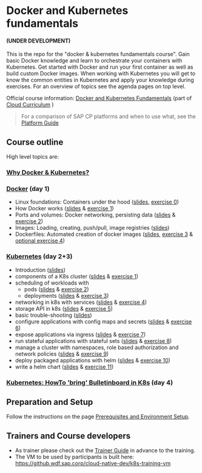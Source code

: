 # Docker and Kubernetes fundamentals  
#### (UNDER DEVELOPMENT)

This is the repo for the "docker & kubernetes fundamentals course". Gain basic Docker knowledge and learn to orchestrate your containers with Kubernetes. Get started with Docker and run your first container as well as build custom Docker images. When working with Kubernetes you will get to know the common entities in Kubernetes and apply your knowledge during exercises.
For an overview of topics see the agenda pages on top level.

Official course information: [Docker and Kubernetes Fundamentals](https://jam4.sapjam.com/blogs/show/P2dUZRL6WyEY8FYqqGyaAR)  (part of [Cloud Curriculum](https://jam4.sapjam.com/groups/zAfXdXPcJGlCUrBScXSWKP/overview_page/Y1fECzZLQ8qjIlyCQTRi76)  )

> For a comparison of SAP CP platforms and when to use what, see the [Platform Guide](https://wiki.wdf.sap.corp/wiki/x/Vwg4bg)

## Course outline
High level topics are:

### [Why Docker & Kubernetes?](./00_why_docker_k8s.pptx)

### [Docker](./docker) (day 1)
- Linux foundations: Containers under the hood ([slides](./docker/01_Basics_of_containers.pptx), [exercise 0](./docker/Exercise%200%20-%20Linux%20Primitives.md))
- How Docker works ([slides](./docker/02_Docker_Fundamentals.pptx) & [exercise 1](./docker/Exercise%201%20-%20Container%20Lifecycle.md))
- Ports and volumes: Docker networking, persisting data ([slides](./docker/02_Docker_Fundamentals.pptx) & [exercise 2](./docker/Exercise%202%20-%20Ports%20and%20Volumes.md))
- Images: Loading, creating, push/pull, image registries ([slides](./docker/03_Images.pptx))
- Dockerfiles: Automated creation of docker images ([slides](./docker/04_Dockerfiles.pptx), [exercise 3](./docker/Exercise%203%20-%20Images%20and%20Dockerfiles.md) & [optional exercise 4](./docker/Exercise%204%20-%20Dockerfiles%20Extended.md))

### [Kubernetes](./kubernetes) (day 2+3)
- Introduction ([slides](./kubernetes/00_intro.pptx))
- components of a K8s cluster ([slides](./kubernetes/01_k8s_core_components.pptx) & [exercise 1](./kubernetes/exercise_01_kubectl_basics.md))
- scheduling of workloads with
    - pods ([slides](./kubernetes/02_pods.pptx) & [exercise 2](./kubernetes/exercise_02_create_pod.md))
    - deployments  ([slides](./kubernetes/03_labels_and_deployments.pptx) & [exercise 3](./kubernetes/exercise_03_deployment.md))
- networking in k8s with services ([slides](./kubernetes/04_networking_services.pptx) & [exercise 4](./kubernetes/exercise_04_services.md))
- storage API in k8s ([slides](./kubernetes/05_persistence.pptx) & [exercise 5](./kubernetes/exercise_05_persistence.md))
- basic trouble-shooting ([slides](./kubernetes/06_troubleshooting.pptx))
- configure applications with config maps and secrets ([slides](./kubernetes/07_configmap_secrets.pptx) & [exercise 6](./kubernetes/exercise_06_configmaps_secrets.md))
- expose applications via ingress ([slides](./kubernetes/09_ingress.pptx) & [exercise 7](./kubernetes/exercise_07_ingress.md))
- run stateful applications with stateful sets ([slides](./kubernetes/10_statefulset.pptx) & [exercise 8](./kubernetes/exercise_08_statefulset.md))
- manage a cluster with namespaces, role based authorization and network policies ([slides](./kubernetes/11_administration.pptx) & [exercise 9](./kubernetes/exercise_09_network_policy.md))
- deploy packaged applications with helm ([slides](./kubernetes/12_helm.pptx) & [exercise 10](./kubernetes/exercise_10_helm_basics.md))
- write a helm chart ([slides](./kubernetes/12_helm.pptx) & [exercise 11](./kubernetes/exercise_11_write_a_helm_chart.md))

### [Kubernetes: HowTo 'bring' Bulletinboard in K8s](./kubernetes/k8s-bulletinboard/README.md) (day 4)

## Preparation and Setup

Follow the instructions on the page [Prerequisites and Environment Setup](preparation.md).

## Trainers and Course developers

* As trainer please check out the [Trainer Guide](./admin/trainer-guide.md) in advance to the training.
* The VM to be used by participants is built here: https://github.wdf.sap.corp/cloud-native-dev/k8s-training-vm
